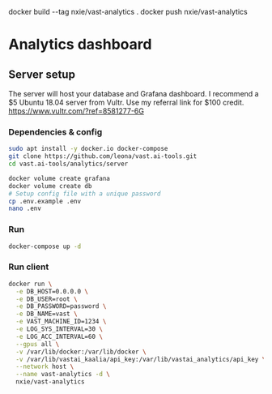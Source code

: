 docker build --tag nxie/vast-analytics .
docker push nxie/vast-analytics

# Analytics dashboard



## Server setup

The server will host your database and Grafana dashboard.
I recommend a $5 Ubuntu 18.04 server from Vultr. Use my referral link for $100 credit.
https://www.vultr.com/?ref=8581277-6G


### Dependencies & config
```bash
sudo apt install -y docker.io docker-compose
git clone https://github.com/leona/vast.ai-tools.git
cd vast.ai-tools/analytics/server

docker volume create grafana
docker volume create db
# Setup config file with a unique password
cp .env.example .env
nano .env

```

### Run
```bash
docker-compose up -d
```
### Run client
```bash
docker run \
  -e DB_HOST=0.0.0.0 \
  -e DB_USER=root \
  -e DB_PASSWORD=password \
  -e DB_NAME=vast \
  -e VAST_MACHINE_ID=1234 \
  -e LOG_SYS_INTERVAL=30 \
  -e LOG_ACC_INTERVAL=60 \
  --gpus all \
  -v /var/lib/docker:/var/lib/docker \
  -v /var/lib/vastai_kaalia/api_key:/var/lib/vastai_analytics/api_key \
  --network host \
  --name vast-analytics -d \
  nxie/vast-analytics
```
